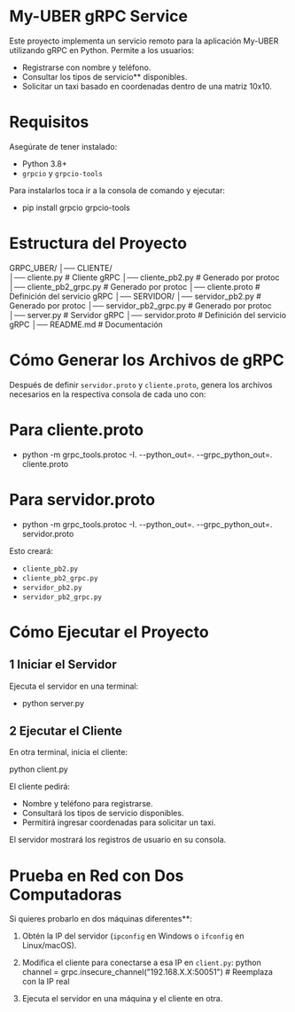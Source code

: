 # My-UBER gRPC Service

Este proyecto implementa un servicio remoto para la aplicación My-UBER utilizando gRPC en Python. 
Permite a los usuarios:

- Registrarse con nombre y teléfono.
- Consultar los tipos de servicio** disponibles.
- Solicitar un taxi basado en coordenadas dentro de una matriz 10x10.

# Requisitos

Asegúrate de tener instalado:
- Python 3.8+
- `grpcio` y `grpcio-tools`

Para instalarlos toca ir a la consola de comando y ejecutar:

- pip install grpcio grpcio-tools

# Estructura del Proyecto

GRPC_UBER/
│── CLIENTE/       
    │── cliente.py       # Cliente gRPC
    │── cliente_pb2.py       # Generado por protoc
    │── cliente_pb2_grpc.py  # Generado por protoc
    │── cliente.proto          # Definición del servicio gRPC
│── SERVIDOR/
    │── servidor_pb2.py       # Generado por protoc
    │── servidor_pb2_grpc.py  # Generado por protoc      
    │── server.py             # Servidor gRPC
    │── servidor.proto          # Definición del servicio gRPC
│── README.md         # Documentación


# Cómo Generar los Archivos de gRPC
Después de definir `servidor.proto` y `cliente.proto`, genera los archivos necesarios en la respectiva
consola de cada uno con:

# Para cliente.proto
- python -m grpc_tools.protoc -I. --python_out=. --grpc_python_out=. cliente.proto

# Para servidor.proto
- python -m grpc_tools.protoc -I. --python_out=. --grpc_python_out=. servidor.proto


Esto creará:
- `cliente_pb2.py`
- `cliente_pb2_grpc.py`
- `servidor_pb2.py`
- `servidor_pb2_grpc.py`

# Cómo Ejecutar el Proyecto

## 1 Iniciar el Servidor
Ejecuta el servidor en una terminal:

- python server.py

## 2️ Ejecutar el Cliente
En otra terminal, inicia el cliente:

python client.py


El cliente pedirá:
- Nombre y teléfono para registrarse.
- Consultará los tipos de servicio disponibles.
- Permitirá ingresar coordenadas para solicitar un taxi.

El servidor mostrará los registros de usuario en su consola.

# Prueba en Red con Dos Computadoras
Si quieres probarlo en dos máquinas diferentes**:
1. Obtén la IP del servidor (`ipconfig` en Windows o `ifconfig` en Linux/macOS).
2. Modifica el cliente para conectarse a esa IP en `client.py`:
   python
        channel = grpc.insecure_channel("192.168.X.X:50051")  # Reemplaza con la IP real
   
3. Ejecuta el servidor en una máquina y el cliente en otra.
